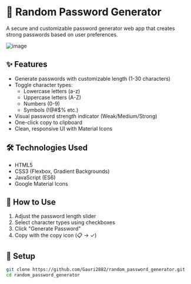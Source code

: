 
# 🔐 Random Password Generator

A secure and customizable password generator web app that creates strong passwords based on user preferences.

![image](https://github.com/user-attachments/assets/2c7da87d-24e8-4079-9e65-6adbcc69f87d)

## ✨ Features
- Generate passwords with customizable length (1-30 characters)
- Toggle character types:
  - Lowercase letters (a-z)
  - Uppercase letters (A-Z)
  - Numbers (0-9)
  - Symbols (!@#$% etc.)
- Visual password strength indicator (Weak/Medium/Strong)
- One-click copy to clipboard
- Clean, responsive UI with Material Icons

## 🛠️ Technologies Used
- HTML5
- CSS3 (Flexbox, Gradient Backgrounds)
- JavaScript (ES6)
- Google Material Icons

## 🚀 How to Use
1. Adjust the password length slider
2. Select character types using checkboxes
3. Click "Generate Password"
4. Copy with the copy icon (📋 → ✓)

## 🔧 Setup
```bash
git clone https://github.com/Gauri2882/random_password_generator.git
cd random_password_generator
